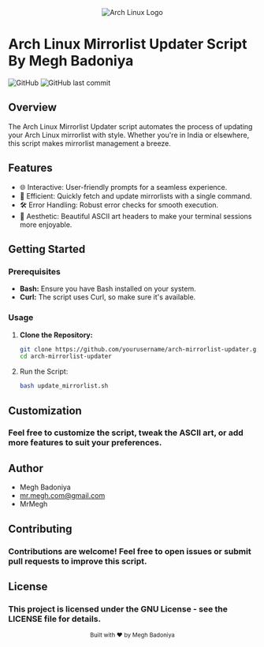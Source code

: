 <div align="center">
  <img src="https://www.archlinux.org/static/logos/archlinux-logo-dark-90dpi.ebdee92a15b3.png" alt="Arch Linux Logo">
</div>

# Arch Linux Mirrorlist Updater Script By Megh Badoniya

![GitHub](https://img.shields.io/github/license/yourusername/arch-mirrorlist-updater)
![GitHub last commit](https://img.shields.io/github/last-commit/yourusername/arch-mirrorlist-updater)

## Overview

The Arch Linux Mirrorlist Updater script automates the process of updating your Arch Linux mirrorlist with style. Whether you're in India or elsewhere, this script makes mirrorlist management a breeze.

## Features

- 🌐 Interactive: User-friendly prompts for a seamless experience.
- 🚀 Efficient: Quickly fetch and update mirrorlists with a single command.
- 🛠️ Error Handling: Robust error checks for smooth execution.
- 🎨 Aesthetic: Beautiful ASCII art headers to make your terminal sessions more enjoyable.

## Getting Started

### Prerequisites

- **Bash:** Ensure you have Bash installed on your system.
- **Curl:** The script uses Curl, so make sure it's available.

### Usage

1. **Clone the Repository:**

   ```bash
   git clone https://github.com/yourusername/arch-mirrorlist-updater.git
   cd arch-mirrorlist-updater

2. Run the Script:

   ```bash
   bash update_mirrorlist.sh

## Customization

### Feel free to customize the script, tweak the ASCII art, or add more features to suit your preferences.

## Author

  - Megh Badoniya
  - mr.megh.com@gmail.com
  - MrMegh

## Contributing

### Contributions are welcome! Feel free to open issues or submit pull requests to improve this script.

## License

### This project is licensed under the GNU License - see the LICENSE file for details.

<div align="center">
  <sub>Built with ❤️ by Megh Badoniya</sub>
</div>
